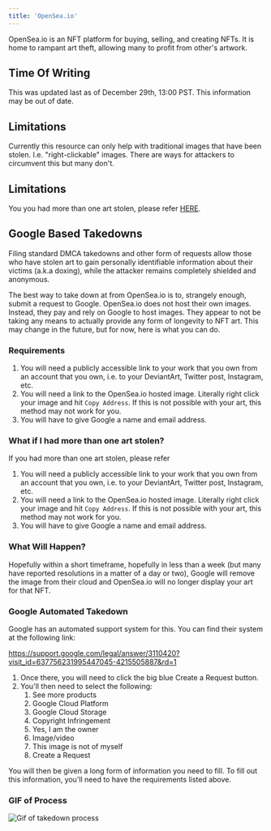 ```yaml
---
title: 'OpenSea.io'
---
```


OpenSea.io is an NFT platform for buying, selling, and creating NFTs. It is home to rampant art theft, allowing many to profit from other's artwork.

## Time Of Writing

This was updated last as of December 29th, 13:00 PST. This information may be out of date.

## Limitations

Currently this resource can only help with traditional images that have been stolen. I.e. "right-clickable" images. There are ways for attackers to circumvent this but many don't.

## Limitations

You you had more than one art stolen, please refer [HERE](/).

## Google Based Takedowns

Filing standard DMCA takedowns and other form of requests allow those who have stolen art to gain personally identifiable information about their victims (a.k.a doxing), while the attacker remains completely shielded and anonymous.

The best way to take down at from OpenSea.io is to, strangely enough, submit a request to Google. OpenSea.io does not host their own images. Instead, they pay and rely on Google to host images. They appear to not be taking any means to actually provide any form of longevity to NFT art. This may change in the future, but for now, here is what you can do. 

### Requirements

1. You will need a publicly accessible link to your work that you own from an account that you own, i.e. to your DeviantArt, Twitter post, Instagram, etc.
1. You will need a link to the OpenSea.io hosted image. Literally right click your image and hit `Copy Address`. If this is not possible with your art, this method may not work for you.
1. You will have to give Google a name and email address.

### What if I had more than one art stolen?


If you had more than one art stolen, please refer 
1. You will need a publicly accessible link to your work that you own from an account that you own, i.e. to your DeviantArt, Twitter post, Instagram, etc.
1. You will need a link to the OpenSea.io hosted image. Literally right click your image and hit `Copy Address`. If this is not possible with your art, this method may not work for you.
1. You will have to give Google a name and email address.

### What Will Happen?

Hopefully within a short timeframe, hopefully in less than a week (but many have reported resolutions in a matter of a day or two), Google will remove the image from their cloud and OpenSea.io will no longer display your art for that NFT.

### Google Automated Takedown

Google has an automated support system for this. You can find their system at the following link:

https://support.google.com/legal/answer/3110420?visit_id=637756231995447045-4215505887&rd=1

1. Once there, you will need to click the big blue Create a Request button.
1. You'll then need to select the following:
    1. See more products
    1. Google Cloud Platform
    1. Google Cloud Storage
    1. Copyright Infringement
    1. Yes, I am the owner
    1. Image/video
    1. This image is not of myself
    1. Create a Request

You will then be given a long form of information you need to fill. To fill out this information, you'll need to have the requirements listed above.

### GIF of Process

![Gif of takedown process](images/google/process.gif)